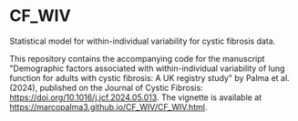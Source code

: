 # CF_WIV
Statistical model for within-individual variability for cystic fibrosis data.

This repository contains the accompanying code for the manuscript "Demographic factors associated with within-individual variability of lung function for adults with cystic fibrosis: A UK registry study" by Palma et al. (2024), published on the Journal of Cystic Fibrosis: https://doi.org/10.1016/j.jcf.2024.05.013. The vignette is available at https://marcopalma3.github.io/CF_WIV/CF_WIV.html.
